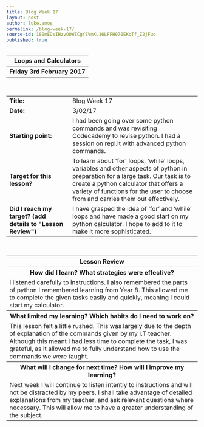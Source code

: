 ```yaml
---
title: Blog Week 17
layout: post
author: luke.amos
permalink: /blog-week-17/
source-id: 180mEOsIHzvO0WZCgYSVmKL16LFFH070EKoTf_Z2jFuo
published: true
---
```

<table class="title1">
<tr>
<th ><strong>Loops and Calculators</strong></th>
</tr>
<tr>
<th><strong>Friday 3rd February 2017</strong></th>
</tr>
</table>
<br />

<table>
  <tr>
  <td style="width: 150px;"><strong>Title:</strong></td>
    <td>Blog Week 17</td>
  </tr>
  <tr>
  <td style="width: 150px;"><strong>Date:</strong></td>
    <td>3/02/17</td>
  </tr>
  <tr>
  <td style="width: 150px;"><strong>Starting point:</strong></td>
    <td>I had been going over some python commands and was revisiting Codecademy to revise python. I had a session on repl.it with advanced python commands.</td>
  </tr>
  <tr>
  <td style="width: 150px;"><strong>Target for this lesson?</strong></td>
    <td>To learn about 'for' loops, ‘while’ loops, variables and other aspects of python in preparation for a large task. Our task is to create a python calculator that offers a variety of functions for the user to choose from and carries them out effectively.</td>
  </tr>
  <tr>
    <td style="width: 150px;"><strong>Did I reach my target? 
    (add details to "Lesson Review")</strong></td>
    <td>I have grasped the idea of ‘for’ and ‘while’ loops and have made a good start on my python calculator. I hope to add to it to make it more sophisticated.</td>
  </tr>
</table>
<br />

<table>
  <tr>
  <th><strong>Lesson Review</strong></th>
  </tr>
  <tr>
  <th><strong>How did I learn? What strategies were effective?</strong></th>
  </tr>
  <tr>
    <td>I listened carefully to instructions. I also remembered the parts of python I remembered learning from Year 8. This allowed me to complete the given tasks easily and quickly, meaning I could start my calculator.</td>
  </tr>
  <tr>
  <th><strong>What limited my learning? Which habits do I need to work on?</strong></th>
  </tr>
  <tr>
    <td>This lesson felt a little rushed. This was largely due to the depth of explanation of the commands given by my I.T teacher. Although this meant I had less time to complete the task, I was grateful, as it allowed me to fully understand how to use the commands we were taught.</td>
  </tr>
  <tr>
  <th><strong>What will I change for next time? How will I improve my learning?</strong></th>
  </tr>
  <tr>
    <td>Next week I will continue to listen intently to instructions and will not be distracted by my peers. I shall take advantage of detailed explanations from my teacher, and ask relevant questions where necessary. This will allow me to have a greater understanding of the subject.</td>
  </tr>
</table>
<br />
